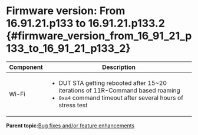 # Firmware version: From 16.91.21.p133 to 16.91.21.p133.2 {#firmware_version_from_16_91_21_p133_to_16_91_21_p133_2}

|Component|Description|
|-----------|-------------|
|Wi-Fi|<ul><li>DUT STA getting rebooted after 15~20 iterations of 11R-Command based roaming</li><li>`0xa4` command timeout after several hours of stress test</li></ul>|

**Parent topic:**[Bug fixes and/or feature enhancements](../topics/bug_fixes_andor_feature_enhancements_01.md)

